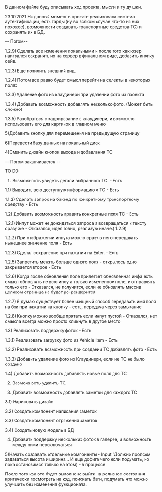 В данном файле буду описывать ход проекта, мысли и ту ду шки.

23.10.2021 На данный момент в проекте реализована система аутентификации, есть гарды (ну во всяком случае что-то на них
похожее), возможности создавать транспортные средства(ТС) и сохранять их в БД.

-- Потом--

1.2.9) Сделать все изменения локальными и после того как юзер наигрался сохранять их на сервер в финальном виде,
добавить кнопку сейв.

1.2.3) Еще попилить внешний вид.

1.2.4) Потом все равно будет смысл перейти на селекты в некоторых полях

1.3.3) Удаление фото из клаудинери при удалении фото из проекта

1.3.4) Добавить возможность добавлять несколько фото. (Может быть сложно)

1.3.5) Разобраться с кадрирование в клаудинери, и возможно использовать его для картинок в главном меню

5)Добавить кнопку для перемещения на предыдущую страницу

6)Перевести базу данных на локальный диск

4)Сменить дизайн кнопок выхода и добавления ТС.

-- Потом заканчивается --

TO DO:

1) Возможность увидеть детали выбранного ТС. - Есть

1.1) Выводить всю доступную информацию о ТС - Есть

1.1.2) Сделать запрос на бэкенд по конкретному транспортному средству - Есть

1.2) Добавить возможность править конкретные поля ТС - Есть

1.2.1) Инпут может не дожидаться запроса а возвращаться к тексту сразу же - Отказался, идея говно, реализую иначе.(
1.2.9)

1.2.2) При отображении инпута можно сразу в него передавать нынешнее значение поля - Есть

1.2.3) Сделал сохранение при нажатии на Enter. - Есть

1.2.5) Запретить менять больше одного поля - открылось одно закрывается второе - Есть

1.2.6) Когда после обновления поле прилетает обновленная инфа есть смысл обновлять не всю инфу а только измененное поле,
и отправлять только его - Отказался, не получится, если не обновлять массив целиком страница не будет ре-рендерится

1.2.7) Я думаю существует более изящный способ передавать имя поля на бэк при нажатии на кнопку - есть, передача через
замыкание

1.2.8) Кнопку можно вообще прятать если инпут пустой - Отказался, нет смысла всегда можно просто кликнуть в другое место

1.3) Реализовать поддержку фоток - Есть

1.3.1) Реализовать загрузку фото из Vehicle Item - Есть

1.3.2) Реализовать возможность при создании ТС добавлять фото - Есть

1.3.3) Добавить удаление фото из Клаудинери, если не ТС не было создано

1.4) Добавить возможность добавлять новые поля для ТС

2) Возможность удалить ТС.

3) Добавить возможность добавлять заметки для каждого ТС

3.1) Нарисовать дизайн

3.2) Создать компонент написания заметок

3.3) Создать компонент отражения заметок

3.4) Создать новую модель в БД

4) Добавить поддержку нескольких фоток в галерее, и возможность между ними переключаться

5)Начать создавать отдельные компоненты - Input (Должно пропсом задаваться высота и ширина... И еще дофига чего если
подумать, но пока остановимся только на этом) - в процессе

После того как это будет выполнено выйти на релизное состояния - критически посмотреть на код, поискать баги, подумать 
что можно улучшить без изменения функционала.